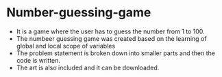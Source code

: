 # Number-guessing-game
- It is a game where the user has to guess the number from 1 to 100.
- The numbeer guessing game was created based on the learning of global and local scope of variables
- The problem statement is broken down into smaller parts and then the code is written.
- The art is also included and it can be downloaded.
